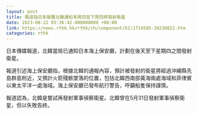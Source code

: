 ```yaml
---
layout: post
title: 報道指日本接獲北韓通知本周四至下周四將發射衛星
date: 2023-08-22 05:36:42.000000000 +08:00
link: https://news.rthk.hk/rthk/ch/component/k2/1714505-20230822.htm
categories: rthk
---
```


日本傳媒報道，北韓當局已通知日本海上保安廳，計劃在後天至下星期四之間發射衛星。

報道引述海上保安廳指，根據北韓的通報內容，預計被發射的衛星將經過沖繩縣先島群島附近，又預計火箭殘骸墜落的位置，包括北韓西南部黃海兩處海域和菲律賓以東太平洋一處海域。海上保安廳已發布航行警告，呼籲船隻保持謹慎。

報道認為，北韓是嘗試再發射軍事偵察衛星。北韓曾在5月31日發射軍事偵察衛星，但以失敗告終。
